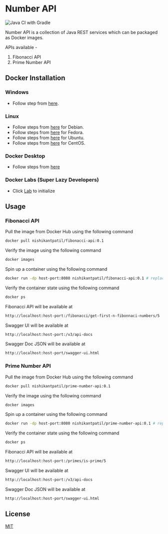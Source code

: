 # Number API
![Java CI with Gradle](https://github.com/nishikant-patil/number-api/workflows/Java%20CI%20with%20Gradle/badge.svg?branch=master)

Number API is a collection of Java REST services which can be packaged as Docker images.

APIs available -

1. Fibonacci API
2. Prime Number API

## Docker Installation

### Windows
- Follow step from [here](https://docs.docker.com/docker-for-windows/wsl/).

### Linux

- Follow steps from [here](https://docs.docker.com/engine/install/debian/) for Debian.
- Follow steps from [here](https://docs.docker.com/engine/install/fedora/) for Fedora.
- Follow steps from [here](https://docs.docker.com/engine/install/ubuntu/) for Ubuntu.
- Follow steps from [here](https://docs.docker.com/engine/install/centos/) for CentOS.

### Docker Desktop
- Follow steps from [here](https://www.docker.com/products/docker-desktop)

### Docker Labs (Super Lazy Developers)
- Click [Lab](https://labs.play-with-docker.com/#) to initialize

## Usage
### Fibonacci API

Pull the image from Docker Hub using the following command
``` bash
docker pull nishikantpatil/fibonacci-api:0.1
```

Verify the image using the following command 
``` bash
docker images
```
Spin up a container using the following command 
``` bash
docker run -dp host-port:8080 nishikantpatil/fibonacci-api:0.1 # replace 'host-port' with any unused port on the host machine
```

Verify the container state using the following command
```bash
docker ps
```
Fibonacci API will be available at 
```html
http://localhost:host-port:/fibonacci/get-first-n-fibonnaci-numbers/5
```

Swagger UI will be available at 
```html
http://localhost:host-port:/v3/api-docs
```
Swagger Doc JSON will be available at 
```html
http://localhost:host-port/swagger-ui.html
```

### Prime Number API

Pull the image from Docker Hub using the following command
``` bash
docker pull nishikantpatil/prime-number-api:0.1
```

Verify the image using the following command 
``` bash
docker images
```
Spin up a container using the following command 
``` bash
docker run -dp host-port:8080 nishikantpatil/prime-number-api:0.1 # replace 'host-port' with any unused port on the host machine
```

Verify the container state using the following command
```bash
docker ps
```
Fibonacci API will be available at 
```html
http://localhost:host-port:/primes/is-prime/5
```

Swagger UI will be available at 
```html
http://localhost:host-port:/v3/api-docs
```
Swagger Doc JSON will be available at 
```html
http://localhost:host-port/swagger-ui.html
```

## License
[MIT](https://choosealicense.com/licenses/mit/)
